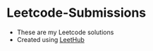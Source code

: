 # Leetcode-Submissions
- These are my Leetcode solutions 
- Created using [LeetHub](https://github.com/QasimWani/LeetHub)

